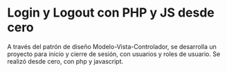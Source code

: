 <h1>Login y Logout con PHP y JS desde cero</h1>
A través del patrón de diseño Modelo-Vista-Controlador, se desarrolla un proyecto para inicio y cierre de sesión, con usuarios y roles de usuario. Se realizó desde cero, con php y javascript.
